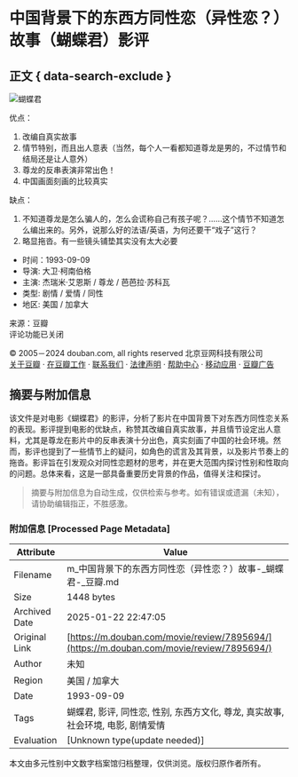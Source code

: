 # 中国背景下的东西方同性恋（异性恋？）故事（蝴蝶君）影评

## 正文 { data-search-exclude }


![蝴蝶君](https://img3.doubanio.com/view/photo/s_ratio_poster/public/p770583467.webp)

优点： 
1. 改编自真实故事 
2. 情节特别，而且出人意表（当然，每个人一看都知道尊龙是男的，不过情节和结局还是让人意外） 
3. 尊龙的反串表演非常出色！ 
4. 中国画面刻画的比较真实 

缺点： 
1. 不知道尊龙是怎么骗人的，怎么会谎称自己有孩子呢？……这个情节不知道怎么编出来的。另外，说那么好的法语/英语，为何还要干“戏子”这行？ 
2. 略显拖沓。有一些镜头铺垫其实没有太大必要

- 时间：1993-09-09
- 导演: 大卫·柯南伯格
- 主演: 杰瑞米·艾恩斯 / 尊龙 / 芭芭拉·苏科瓦
- 类型: 剧情 / 爱情 / 同性
- 地区: 美国 / 加拿大

来源：豆瓣  
评论功能已关闭  

© 2005－2024 douban.com, all rights reserved 北京豆网科技有限公司  
[关于豆瓣](https://www.douban.com/about) · [在豆瓣工作](https://www.douban.com/jobs) · [联系我们](https://www.douban.com/about?topic=contactus) · [法律声明](https://www.douban.com/about/legal) · [帮助中心](https://help.douban.com/?app=movie) · [移动应用](https://www.douban.com/doubanapp/) · [豆瓣广告](https://www.douban.com/partner/)
<!-- tcd_original_link https://m.douban.com/movie/review/7895694/ -->


## 摘要与附加信息

<!-- tcd_abstract -->
该文件是对电影《蝴蝶君》的影评，分析了影片在中国背景下对东西方同性恋关系的表现。影评提到电影的优缺点，称赞其改编自真实故事，并且情节设定出人意料，尤其是尊龙在影片中的反串表演十分出色，真实刻画了中国的社会环境。然而，影评也提到了一些情节上的疑问，如角色的谎言及其背景，以及影片节奏上的拖沓。影评旨在引发观众对同性恋题材的思考，并在更大范围内探讨性别和性取向的问题。总体来看，这是一部具备重要历史背景的作品，值得关注和探讨。
<!-- tcd_abstract_end -->

> 摘要与附加信息为自动生成，仅供检索与参考。如有错误或遗漏（未知），请协助编辑指正，不胜感激。

### 附加信息 [Processed Page Metadata]

| Attribute       | Value                                  |
|-----------------|----------------------------------------|
| Filename        | m_中国背景下的东西方同性恋（异性恋？）故事-_蝴蝶君-_豆瓣.md                             |
| Size            | 1448 bytes                           |
| Archived Date   | 2025-01-22 22:47:05                             |
| Original Link   | [https://m.douban.com/movie/review/7895694/](https://m.douban.com/movie/review/7895694/)                       |
| Author          | 未知                               |
| Region          | 美国 / 加拿大                               |
| Date            | 1993-09-09                                 |
| Tags            | 蝴蝶君, 影评, 同性恋, 性别, 东西方文化, 尊龙, 真实故事, 社会环境, 电影, 剧情爱情                                 |
| Evaluation            | [Unknown type(update needed)]                                 |
<!-- tcd_table_end -->

本文由多元性别中文数字档案馆归档整理，仅供浏览。版权归原作者所有。

